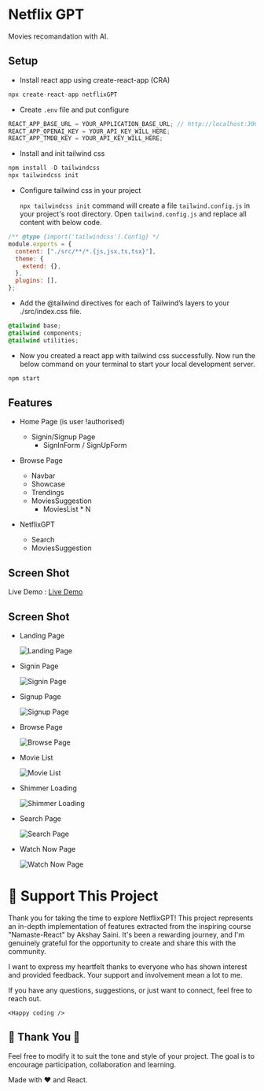 # Netflix GPT

Movies recomandation with AI.

## Setup

- Install react app using create-react-app (CRA)

```js
npx create-react-app netflixGPT
```

- Create `.env` file and put configure

```js
REACT_APP_BASE_URL = YOUR_APPLICATION_BASE_URL; // http://localhost:300
REACT_APP_OPENAI_KEY = YOUR_API_KEY_WILL_HERE;
REACT_APP_TMDB_KEY = YOUR_API_KEY_WILL_HERE;
```

- Install and init tailwind css

```js
npm install -D tailwindcss
npx tailwindcss init
```

- Configure tailwind css in your project

  `npx tailwindcss init` command will create a file `tailwind.config.js` in your project's root directory.
  Open `tailwind.config.js` and replace all content with below code.

```js
/** @type {import('tailwindcss').Config} */
module.exports = {
  content: ["./src/**/*.{js,jsx,ts,tsx}"],
  theme: {
    extend: {},
  },
  plugins: [],
};
```

- Add the @tailwind directives for each of Tailwind’s layers to your ./src/index.css file.

```css
@tailwind base;
@tailwind components;
@tailwind utilities;
```

- Now you created a react app with tailwind css successfully. Now run the below command on your terminal to start your local development server.

```js
npm start
```

## Features

- Home Page (is user !authorised)

  - Signin/Signup Page
    - SignInForm / SignUpForm

- Browse Page

  - Navbar
  - Showcase
  - Trendings
  - MoviesSuggestion
    - MoviesList \* N

- NetflixGPT
  - Search
  - MoviesSuggestion

## Screen Shot

Live Demo : [Live Demo](https://nightflex.netlify.app/ "Live Demo")

## Screen Shot

- Landing Page

  ![Landing Page](https://Subrat-Prakash.github.io/netflixGPT/screenshot/01-Landing.png)

- Signin Page

  ![Signin Page](https://Subrat-Prakash.github.io/netflixGPT/screenshot/02-Signin.png)

- Signup Page

  ![Signup Page](https://Subrat-Prakash.github.io/netflixGPT/screenshot/03-Signup.png)

- Browse Page

  ![Browse Page](https://Subrat-Prakash.github.io/netflixGPT/screenshot/04-Browse.png)

- Movie List

  ![Movie List](https://Subrat-Prakash.github.io/netflixGPT/screenshot/05-Movie-List.png)

- Shimmer Loading

  ![Shimmer Loading](https://Subrat-Prakash.github.io/netflixGPT/screenshot/06-Shimmer-loading.png)

- Search Page

  ![Search Page](https://Subrat-Prakash.github.io/netflixGPT/screenshot/07-Search.png)

- Watch Now Page

  ![Watch Now Page](https://Subrat-Prakash.github.io/netflixGPT/screenshot/08-Watch.png)

# 💖 Support This Project

Thank you for taking the time to explore NetflixGPT! This project represents an in-depth implementation of features extracted from the inspiring course "Namaste-React" by Akshay Saini. It's been a rewarding journey, and I'm genuinely grateful for the opportunity to create and share this with the community.

I want to express my heartfelt thanks to everyone who has shown interest and provided feedback. Your support and involvement mean a lot to me.

If you have any questions, suggestions, or just want to connect, feel free to reach out.

`<Happy coding />`

## 🙏 Thank You 🙏

Feel free to modify it to suit the tone and style of your project. The goal is to encourage participation, collaboration and learning.

Made with ❤️ and React.
